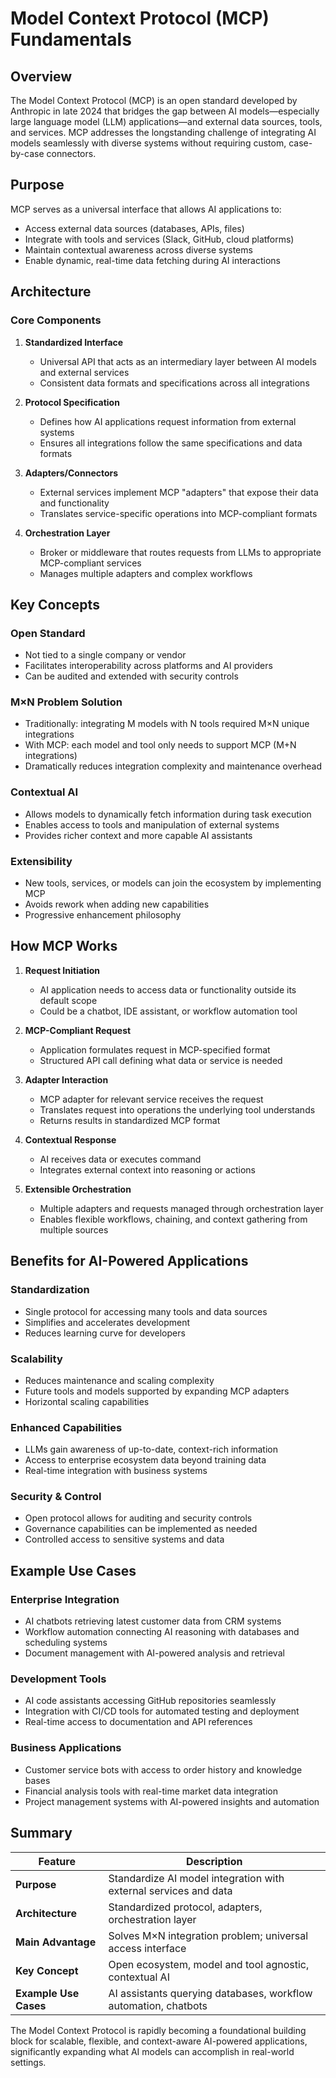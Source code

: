 # Model Context Protocol (MCP) Fundamentals

## Overview

The Model Context Protocol (MCP) is an open standard developed by Anthropic in late 2024 that bridges the gap between AI models—especially large language model (LLM) applications—and external data sources, tools, and services. MCP addresses the longstanding challenge of integrating AI models seamlessly with diverse systems without requiring custom, case-by-case connectors.

## Purpose

MCP serves as a universal interface that allows AI applications to:
- Access external data sources (databases, APIs, files)
- Integrate with tools and services (Slack, GitHub, cloud platforms)
- Maintain contextual awareness across diverse systems
- Enable dynamic, real-time data fetching during AI interactions

## Architecture

### Core Components

1. **Standardized Interface**
   - Universal API that acts as an intermediary layer between AI models and external services
   - Consistent data formats and specifications across all integrations

2. **Protocol Specification**
   - Defines how AI applications request information from external systems
   - Ensures all integrations follow the same specifications and data formats

3. **Adapters/Connectors**
   - External services implement MCP "adapters" that expose their data and functionality
   - Translates service-specific operations into MCP-compliant formats

4. **Orchestration Layer**
   - Broker or middleware that routes requests from LLMs to appropriate MCP-compliant services
   - Manages multiple adapters and complex workflows

## Key Concepts

### Open Standard
- Not tied to a single company or vendor
- Facilitates interoperability across platforms and AI providers
- Can be audited and extended with security controls

### M×N Problem Solution
- Traditionally: integrating M models with N tools required M×N unique integrations
- With MCP: each model and tool only needs to support MCP (M+N integrations)
- Dramatically reduces integration complexity and maintenance overhead

### Contextual AI
- Allows models to dynamically fetch information during task execution
- Enables access to tools and manipulation of external systems
- Provides richer context and more capable AI assistants

### Extensibility
- New tools, services, or models can join the ecosystem by implementing MCP
- Avoids rework when adding new capabilities
- Progressive enhancement philosophy

## How MCP Works

1. **Request Initiation**
   - AI application needs to access data or functionality outside its default scope
   - Could be a chatbot, IDE assistant, or workflow automation tool

2. **MCP-Compliant Request**
   - Application formulates request in MCP-specified format
   - Structured API call defining what data or service is needed

3. **Adapter Interaction**
   - MCP adapter for relevant service receives the request
   - Translates request into operations the underlying tool understands
   - Returns results in standardized MCP format

4. **Contextual Response**
   - AI receives data or executes command
   - Integrates external context into reasoning or actions

5. **Extensible Orchestration**
   - Multiple adapters and requests managed through orchestration layer
   - Enables flexible workflows, chaining, and context gathering from multiple sources

## Benefits for AI-Powered Applications

### Standardization
- Single protocol for accessing many tools and data sources
- Simplifies and accelerates development
- Reduces learning curve for developers

### Scalability
- Reduces maintenance and scaling complexity
- Future tools and models supported by expanding MCP adapters
- Horizontal scaling capabilities

### Enhanced Capabilities
- LLMs gain awareness of up-to-date, context-rich information
- Access to enterprise ecosystem data beyond training data
- Real-time integration with business systems

### Security & Control
- Open protocol allows for auditing and security controls
- Governance capabilities can be implemented as needed
- Controlled access to sensitive systems and data

## Example Use Cases

### Enterprise Integration
- AI chatbots retrieving latest customer data from CRM systems
- Workflow automation connecting AI reasoning with databases and scheduling systems
- Document management with AI-powered analysis and retrieval

### Development Tools
- AI code assistants accessing GitHub repositories seamlessly
- Integration with CI/CD tools for automated testing and deployment
- Real-time access to documentation and API references

### Business Applications
- Customer service bots with access to order history and knowledge bases
- Financial analysis tools with real-time market data integration
- Project management systems with AI-powered insights and automation

## Summary

| Feature | Description |
|---------|-------------|
| **Purpose** | Standardize AI model integration with external services and data |
| **Architecture** | Standardized protocol, adapters, orchestration layer |
| **Main Advantage** | Solves M×N integration problem; universal access interface |
| **Key Concept** | Open ecosystem, model and tool agnostic, contextual AI |
| **Example Use Cases** | AI assistants querying databases, workflow automation, chatbots |

The Model Context Protocol is rapidly becoming a foundational building block for scalable, flexible, and context-aware AI-powered applications, significantly expanding what AI models can accomplish in real-world settings.
